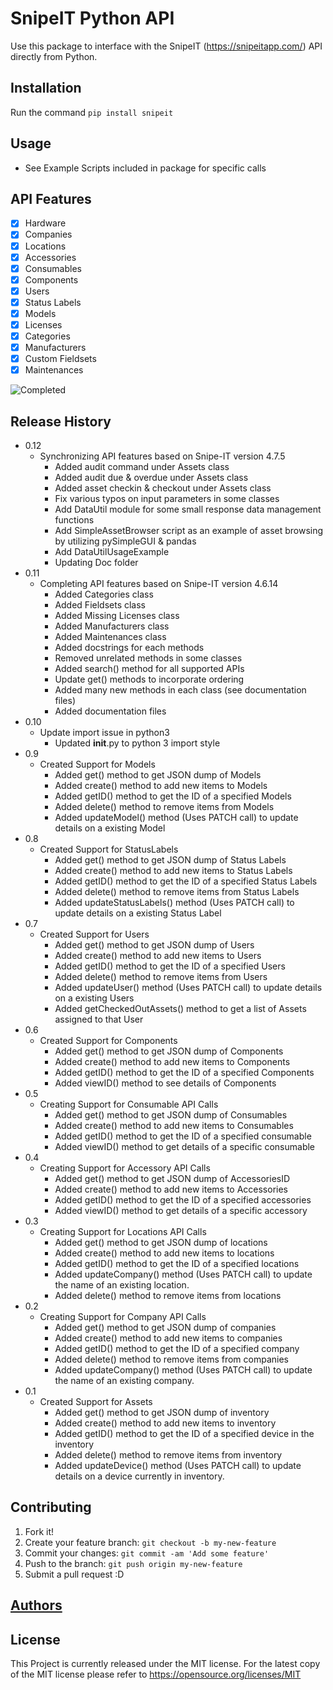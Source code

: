 # SnipeIT Python API

Use this package to interface with the SnipeIT
(<https://snipeitapp.com/>) API directly from Python.

## Installation

Run the command `pip install snipeit`

## Usage

-   See Example Scripts included in package for specific calls

## API Features

-   [x] Hardware
-   [x] Companies
-   [x] Locations
-   [x] Accessories
-   [x] Consumables
-   [x] Components
-   [x] Users
-   [x] Status Labels
-   [x] Models
-   [x] Licenses
-   [x] Categories
-   [x] Manufacturers
-   [x] Custom Fieldsets
-   [x] Maintenances

![Completed](http://progressed.io/bar/100?title=completed)

## Release History

-   0.12
    -   Synchronizing API features based on Snipe-IT version 4.7.5
        -   Added audit command under Assets class
        -   Added audit due & overdue under Assets class
        -   Added asset checkin & checkout under Assets class
        -   Fix various typos on input parameters in some classes
        -   Add DataUtil module for some small response data management
            functions
        -   Add SimpleAssetBrowser script as an example of asset
            browsing by utilizing pySimpleGUI & pandas
        -   Add DataUtilUsageExample
        -   Updating Doc folder
-   0.11
    -   Completing API features based on Snipe-IT version 4.6.14
        -   Added Categories class
        -   Added Fieldsets class
        -   Added Missing Licenses class
        -   Added Manufacturers class
        -   Added Maintenances class
        -   Added docstrings for each methods
        -   Removed unrelated methods in some classes
        -   Added search() method for all supported APIs
        -   Update get() methods to incorporate ordering
        -   Added many new methods in each class (see documentation
            files)
        -   Added documentation files
-   0.10
    -   Update import issue in python3
        -   Updated **init**.py to python 3 import style
-   0.9
    -   Created Support for Models
        -   Added get() method to get JSON dump of Models
        -   Added create() method to add new items to Models
        -   Added getID() method to get the ID of a specified Models
        -   Added delete() method to remove items from Models
        -   Added updateModel() method (Uses PATCH call) to update
            details on a existing Model
-   0.8
    -   Created Support for StatusLabels
        -   Added get() method to get JSON dump of Status Labels
        -   Added create() method to add new items to Status Labels
        -   Added getID() method to get the ID of a specified Status
            Labels
        -   Added delete() method to remove items from Status Labels
        -   Added updateStatusLabels() method (Uses PATCH call) to
            update details on a existing Status Label
-   0.7
    -   Created Support for Users
        -   Added get() method to get JSON dump of Users
        -   Added create() method to add new items to Users
        -   Added getID() method to get the ID of a specified Users
        -   Added delete() method to remove items from Users
        -   Added updateUser() method (Uses PATCH call) to update
            details on a existing Users
        -   Added getCheckedOutAssets() method to get a list of Assets
            assigned to that User
-   0.6
    -   Created Support for Components
        -   Added get() method to get JSON dump of Components
        -   Added create() method to add new items to Components
        -   Added getID() method to get the ID of a specified Components
        -   Added viewID() method to see details of Components
-   0.5
    -   Creating Support for Consumable API Calls
        -   Added get() method to get JSON dump of Consumables
        -   Added create() method to add new items to Consumables
        -   Added getID() method to get the ID of a specified consumable
        -   Added viewID() method to get details of a specific
            consumable
-   0.4
    -   Creating Support for Accessory API Calls
        -   Added get() method to get JSON dump of AccessoriesID
        -   Added create() method to add new items to Accessories
        -   Added getID() method to get the ID of a specified
            accessories
        -   Added viewID() method to get details of a specific accessory
-   0.3
    -   Creating Support for Locations API Calls
        -   Added get() method to get JSON dump of locations
        -   Added create() method to add new items to locations
        -   Added getID() method to get the ID of a specified locations
        -   Added updateCompany() method (Uses PATCH call) to update the
            name of an existing location.
        -   Added delete() method to remove items from locations
-   0.2
    -   Creating Support for Company API Calls
        -   Added get() method to get JSON dump of companies
        -   Added create() method to add new items to companies
        -   Added getID() method to get the ID of a specified company
        -   Added delete() method to remove items from companies
        -   Added updateCompany() method (Uses PATCH call) to update the
            name of an existing company.
-   0.1
    -   Created Support for Assets
        -   Added get() method to get JSON dump of inventory
        -   Added create() method to add new items to inventory
        -   Added getID() method to get the ID of a specified device in
            the inventory
        -   Added delete() method to remove items from inventory
        -   Added updateDevice() method (Uses PATCH call) to update
            details on a device currently in inventory.

## Contributing

1.  Fork it!
2.  Create your feature branch: `git checkout -b my-new-feature`
3.  Commit your changes: `git commit -am 'Add some feature'`
4.  Push to the branch: `git push origin my-new-feature`
5.  Submit a pull request :D

## [Authors](AUTHORS.md)

## License

This Project is currently released under the MIT license. For the latest
copy of the MIT license please refer to
<https://opensource.org/licenses/MIT>
